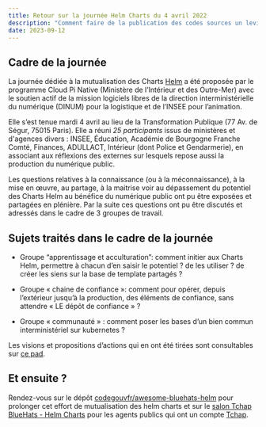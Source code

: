 ```yaml
---
title: Retour sur la journée Helm Charts du 4 avril 2022
description: "Comment faire de la publication des codes sources un levier de mutualisation entre administrations ?"
date: 2023-09-12
---
```


## Cadre de la journée

La journée dédiée à la mutualisation des Charts
[Helm](https://helm.sh/fr/docs/intro/using_helm/) a été proposée par
le programme Cloud Pi Native (Ministère de l’Intérieur et des
Outre-Mer) avec le soutien actif de la mission logiciels libres de la
direction interministérielle du numérique (DINUM) pour la logistique
et de l’INSEE pour l’animation.

Elle s’est tenue mardi 4 avril au lieu de la Transformation Publique
(77 Av. de Ségur, 75015 Paris).  Elle a réuni *25 participants* issus
de ministères et d'agences divers : INSEE, Éducation, Académie de
Bourgogne Franche Comté, Finances, ADULLACT, Intérieur (dont Police et
Gendarmerie), en associant aux réflexions des externes sur lesquels
repose aussi la production du numérique public.

Les questions relatives à la connaissance (ou à la méconnaissance), à
la mise en œuvre, au partage, à la maitrise voir au dépassement du
potentiel des Charts Helm au bénéfice du numérique public ont pu être
exposées et partagées en plénière. Par la suite ces questions ont pu
être discutés et adressés dans le cadre de 3 groupes de travail.

## Sujets traités dans le cadre de la journée

- Groupe “apprentissage et acculturation”: comment initier aux Charts
  Helm, permettre à chacun d’en saisir le potentiel ? de les
  utiliser ? de créer les siens sur la base de template partagés ?

- Groupe « chaine de confiance »: comment pour opérer, depuis
  l’extérieur jusqu’à la production, des éléments de confiance, sans
  attendre « LE dépôt de confiance » ?

- Groupe « communauté » : comment poser les bases d’un bien commun
  interministériel sur kubernetes ?

Les visions et propositions d’actions qui en ont été tirées sont
consultables sur [ce
pad](https://pad.numerique.gouv.fr/WEoeCEpfRF6WEgpgTauv8A#).  

## Et ensuite ?

Rendez-vous sur le dépôt
[codegouvfr/awesome-bluehats-helm](https://github.com/codegouvfr/awesome-bluehats-helm)
pour prolonger cet effort de mutualisation des helm charts et sur le
[salon Tchap BlueHats - Helm
Charts](https://tchap.gouv.fr/#/room/!JeIwrcxXnwJXtSvsby:agent.dinum.tchap.gouv.fr?via=agent.dinum.tchap.gouv.fr&via=agent.finances.tchap.gouv.fr&via=agent.interieur.tchap.gouv.fr)
pour les agents publics qui ont un compte [Tchap](https://www.tchap.gouv.fr/).

